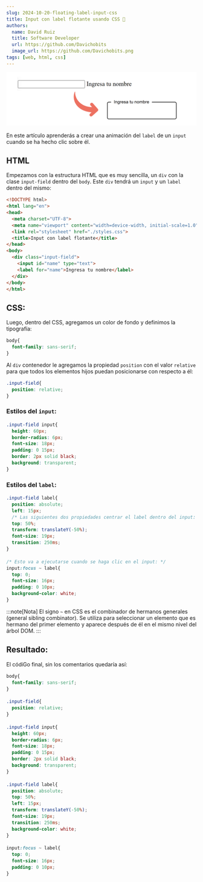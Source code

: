```yaml
---
slug: 2024-10-20-floating-label-input-css
title: Input con label flotante usando CSS 🌈
authors:
  name: David Ruiz
  title: Software Developer
  url: https://github.com/Davichobits
  image_url: https://github.com/Davichobits.png
tags: [web, html, css]
---
```


![Beach](./blog_4.webp)

En este artículo aprenderás a crear una animación del `label` de un `input` cuando se ha hecho clic sobre él.

<!--truncate-->

## HTML

Empezamos con la estructura HTML que es muy sencilla, un `div` con la clase `input-field` dentro del `body`. Este `div` tendrá un `input` y un `label` dentro del mismo:

```html	
<!DOCTYPE html>
<html lang="en">
<head>
  <meta charset="UTF-8">
  <meta name="viewport" content="width=device-width, initial-scale=1.0">
  <link rel="stylesheet" href="./styles.css">
  <title>Input con label flotante</title>
</head>
<body>
  <div class="input-field">
    <input id="name" type="text">
    <label for="name">Ingresa tu nombre</label>
  </div>
</body>
</html>
```

## CSS:

Luego, dentro del CSS, agregamos un color de fondo y definimos la tipografía:

```css
body{
  font-family: sans-serif;
}
```

Al `div` contenedor le agregamos la propiedad `position` con el valor `relative` para que todos los elementos hijos puedan posicionarse con respecto a él:

```css
.input-field{
  position: relative;
}
```

### Estilos del `input`:

```css
.input-field input{
  height: 60px; 
  border-radius: 6px;
  font-size: 18px;
  padding: 0 15px;
  border: 2px solid black;
  background: transparent;
}
```

### Estilos del `label`:

```css
.input-field label{
  position: absolute;
  left: 15px;
  /* Las siguientes dos propiedades centrar el label dentro del input: */
  top: 50%;
  transform: translateY(-50%);
  font-size: 19px;
  transition: 250ms; 
}

/* Esto va a ejecutarse cuando se haga clic en el input: */
input:focus ~ label{
  top: 0;
  font-size: 16px;
  padding: 0 10px;
  background-color: white;
}
```

:::note[Nota]
El signo `~` en CSS es el combinador de hermanos generales (general sibling combinator). Se utiliza para seleccionar un elemento que es hermano del primer elemento y aparece después de él en el mismo nivel del árbol DOM.
:::

## Resultado:

El códiGo final, sin los comentarios quedaría así:

```css
body{
  font-family: sans-serif;
}

.input-field{
  position: relative;
}

.input-field input{
  height: 60px;
  border-radius: 6px;
  font-size: 18px;
  padding: 0 15px;
  border: 2px solid black;
  background: transparent;
}

.input-field label{
  position: absolute;
  top: 50%;
  left: 15px;
  transform: translateY(-50%);
  font-size: 19px;
  transition: 250ms; 
  background-color: white;
}

input:focus ~ label{
  top: 0;
  font-size: 16px;
  padding: 0 10px;
}
```	